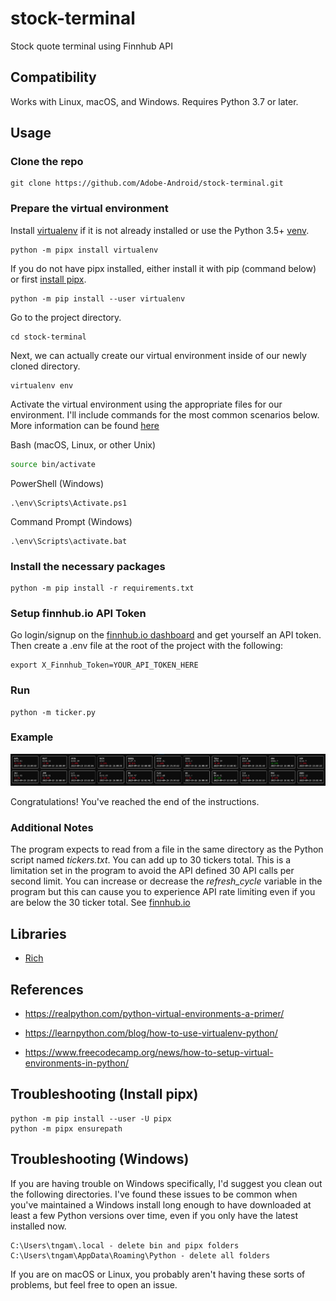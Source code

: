 # stock-terminal
Stock quote terminal using Finnhub API

## Compatibility

Works with Linux, macOS, and Windows. Requires Python 3.7 or later.

## Usage

### Clone the repo
```
git clone https://github.com/Adobe-Android/stock-terminal.git
```
### Prepare the virtual environment
Install [virtualenv](https://pypi.org/project/virtualenv/) if it is not already installed or use the Python 3.5+ [venv](https://docs.python.org/3/library/venv.html).
```
python -m pipx install virtualenv
```

If you do not have pipx installed, either install it with pip (command below) or first [install pipx](#troubleshooting-install-pipx).
```
python -m pip install --user virtualenv
```

Go to the project directory.
```
cd stock-terminal
```

Next, we can actually create our virtual environment inside of our newly cloned directory.
```
virtualenv env
```

Activate the virtual environment using the appropriate files for our environment. I'll include commands for the most common scenarios below. More information can be found [here](https://virtualenv.pypa.io/en/latest/user_guide.html#activators)

Bash (macOS, Linux, or other Unix)
```bash
source bin/activate
```

PowerShell (Windows)
```
.\env\Scripts\Activate.ps1
```

Command Prompt (Windows)
```
.\env\Scripts\activate.bat
```

### Install the necessary packages

```
python -m pip install -r requirements.txt
```

### Setup finnhub.io API Token

Go login/signup on the [finnhub.io dashboard](https://finnhub.io/dashboard) and get yourself an API token.
Then create a .env file at the root of the project with the following:
```
export X_Finnhub_Token=YOUR_API_TOKEN_HERE
```


### Run

```
python -m ticker.py
```

### Example

![Stock Ticker UI](screenshots/stock_ticker.png)

Congratulations! You've reached the end of the instructions.

### Additional Notes

The program expects to read from a file in the same directory as the Python script named *tickers.txt*.
You can add up to 30 tickers total. This is a limitation set in the program to avoid the API defined 30 API calls per second limit.
You can increase or decrease the *refresh_cycle* variable in the program but this can cause you to experience API rate limiting even if you are below the 30 ticker total.
See [finnhub.io](https://finnhub.io/docs/api/rate-limit)

## Libraries

* [Rich](https://github.com/Textualize/rich)

## References
* https://realpython.com/python-virtual-environments-a-primer/

* https://learnpython.com/blog/how-to-use-virtualenv-python/

* https://www.freecodecamp.org/news/how-to-setup-virtual-environments-in-python/

## Troubleshooting (Install pipx)
```
python -m pip install --user -U pipx
python -m pipx ensurepath
```

## Troubleshooting (Windows)
If you are having trouble on Windows specifically, I'd suggest you clean out the following directories. I've found these issues to be common when you've maintained a Windows install long enough to have downloaded at least a few Python versions over time, even if you only have the latest installed now.

```
C:\Users\tngam\.local - delete bin and pipx folders
C:\Users\tngam\AppData\Roaming\Python - delete all folders
```

If you are on macOS or Linux, you probably aren't having these sorts of problems, but feel free to open an issue.
